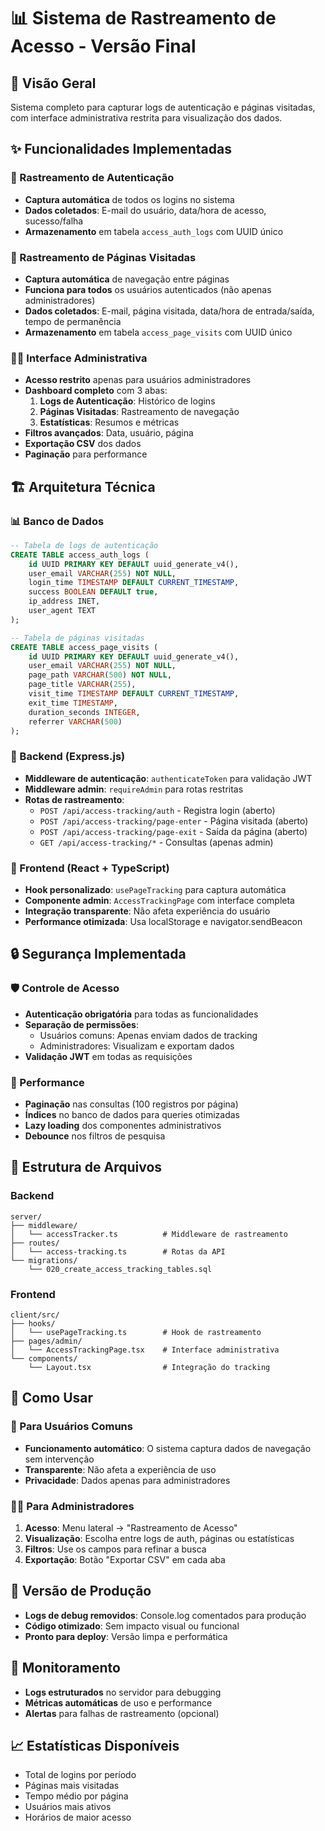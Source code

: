 # 📊 Sistema de Rastreamento de Acesso - Versão Final

## 🎯 Visão Geral
Sistema completo para capturar logs de autenticação e páginas visitadas, com interface administrativa restrita para visualização dos dados.

## ✨ Funcionalidades Implementadas

### 🔐 Rastreamento de Autenticação
- **Captura automática** de todos os logins no sistema
- **Dados coletados**: E-mail do usuário, data/hora de acesso, sucesso/falha
- **Armazenamento** em tabela `access_auth_logs` com UUID único

### 📱 Rastreamento de Páginas Visitadas
- **Captura automática** de navegação entre páginas
- **Funciona para todos** os usuários autenticados (não apenas administradores)
- **Dados coletados**: E-mail, página visitada, data/hora de entrada/saída, tempo de permanência
- **Armazenamento** em tabela `access_page_visits` com UUID único

### 👨‍💼 Interface Administrativa
- **Acesso restrito** apenas para usuários administradores
- **Dashboard completo** com 3 abas:
  1. **Logs de Autenticação**: Histórico de logins
  2. **Páginas Visitadas**: Rastreamento de navegação
  3. **Estatísticas**: Resumos e métricas
- **Filtros avançados**: Data, usuário, página
- **Exportação CSV** dos dados
- **Paginação** para performance

## 🏗️ Arquitetura Técnica

### 📊 Banco de Dados
```sql
-- Tabela de logs de autenticação
CREATE TABLE access_auth_logs (
    id UUID PRIMARY KEY DEFAULT uuid_generate_v4(),
    user_email VARCHAR(255) NOT NULL,
    login_time TIMESTAMP DEFAULT CURRENT_TIMESTAMP,
    success BOOLEAN DEFAULT true,
    ip_address INET,
    user_agent TEXT
);

-- Tabela de páginas visitadas
CREATE TABLE access_page_visits (
    id UUID PRIMARY KEY DEFAULT uuid_generate_v4(),
    user_email VARCHAR(255) NOT NULL,
    page_path VARCHAR(500) NOT NULL,
    page_title VARCHAR(255),
    visit_time TIMESTAMP DEFAULT CURRENT_TIMESTAMP,
    exit_time TIMESTAMP,
    duration_seconds INTEGER,
    referrer VARCHAR(500)
);
```

### 🔧 Backend (Express.js)
- **Middleware de autenticação**: `authenticateToken` para validação JWT
- **Middleware admin**: `requireAdmin` para rotas restritas
- **Rotas de rastreamento**:
  - `POST /api/access-tracking/auth` - Registra login (aberto)
  - `POST /api/access-tracking/page-enter` - Página visitada (aberto)
  - `POST /api/access-tracking/page-exit` - Saída da página (aberto)
  - `GET /api/access-tracking/*` - Consultas (apenas admin)

### 🎨 Frontend (React + TypeScript)
- **Hook personalizado**: `usePageTracking` para captura automática
- **Componente admin**: `AccessTrackingPage` com interface completa
- **Integração transparente**: Não afeta experiência do usuário
- **Performance otimizada**: Usa localStorage e navigator.sendBeacon

## 🔒 Segurança Implementada

### 🛡️ Controle de Acesso
- **Autenticação obrigatória** para todas as funcionalidades
- **Separação de permissões**:
  - Usuários comuns: Apenas enviam dados de tracking
  - Administradores: Visualizam e exportam dados
- **Validação JWT** em todas as requisições

### 🚀 Performance
- **Paginação** nas consultas (100 registros por página)
- **Índices** no banco de dados para queries otimizadas
- **Lazy loading** dos componentes administrativos
- **Debounce** nos filtros de pesquisa

## 📁 Estrutura de Arquivos

### Backend
```
server/
├── middleware/
│   └── accessTracker.ts          # Middleware de rastreamento
├── routes/
│   └── access-tracking.ts        # Rotas da API
└── migrations/
    └── 020_create_access_tracking_tables.sql
```

### Frontend
```
client/src/
├── hooks/
│   └── usePageTracking.ts        # Hook de rastreamento
├── pages/admin/
│   └── AccessTrackingPage.tsx    # Interface administrativa
└── components/
    └── Layout.tsx                # Integração do tracking
```

## 🎯 Como Usar

### 👤 Para Usuários Comuns
- **Funcionamento automático**: O sistema captura dados de navegação sem intervenção
- **Transparente**: Não afeta a experiência de uso
- **Privacidade**: Dados apenas para administradores

### 👨‍💼 Para Administradores
1. **Acesso**: Menu lateral → "Rastreamento de Acesso"
2. **Visualização**: Escolha entre logs de auth, páginas ou estatísticas
3. **Filtros**: Use os campos para refinar a busca
4. **Exportação**: Botão "Exportar CSV" em cada aba

## 🧹 Versão de Produção
- **Logs de debug removidos**: Console.log comentados para produção
- **Código otimizado**: Sem impacto visual ou funcional
- **Pronto para deploy**: Versão limpa e performática

## 🔄 Monitoramento
- **Logs estruturados** no servidor para debugging
- **Métricas automáticas** de uso e performance
- **Alertas** para falhas de rastreamento (opcional)

## 📈 Estatísticas Disponíveis
- Total de logins por período
- Páginas mais visitadas
- Tempo médio por página
- Usuários mais ativos
- Horários de maior acesso
